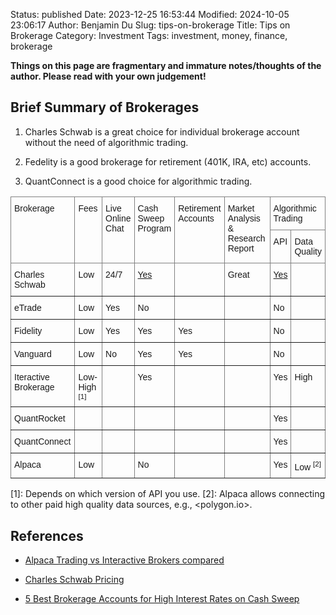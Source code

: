 Status: published
Date: 2023-12-25 16:53:44
Modified: 2024-10-05 23:06:17
Author: Benjamin Du
Slug: tips-on-brokerage
Title: Tips on Brokerage
Category: Investment
Tags: investment, money, finance, brokerage

**Things on this page are fragmentary and immature notes/thoughts of the author. Please read with your own judgement!**

## Brief Summary of Brokerages

1. Charles Schwab is a great choice for individual brokerage account
    without the need of algorithmic trading.

2. Fedelity is a good brokerage for retirement (401K, IRA, etc) accounts.

3. QuantConnect is a good choice for algorithmic trading.

<style type="text/css">
.tg  {border-collapse:collapse;border-spacing:0;}
.tg td{border-color:black;border-style:solid;border-width:1px;font-family:Arial, sans-serif;font-size:14px;
  overflow:hidden;padding:10px 5px;word-break:normal;}
.tg th{border-color:black;border-style:solid;border-width:1px;font-family:Arial, sans-serif;font-size:14px;
  font-weight:normal;overflow:hidden;padding:10px 5px;word-break:normal;}
.tg .tg-0pky{border-color:inherit;text-align:left;vertical-align:top}
</style>
<table class="tg">
<thead>
  <tr>
    <th class="tg-0pky" rowspan="2">Brokerage</th>
    <th class="tg-0pky" rowspan="2">Fees</th>
    <th class="tg-0pky" rowspan="2">
        Live <br> 
        Online <br> 
        Chat
    </th>
    <th class="tg-0pky" rowspan="2">
        Cash <br> 
        Sweep <br> 
        Program
    </th>
    <th class="tg-0pky" rowspan="2">
        Retirement <br> 
        Accounts
    </th>
    <th class="tg-0pky" rowspan="2">
        Market Analysis <br>
        &amp; Research Report
    </th>
    <th class="tg-0pky" colspan="2">
        Algorithmic <br>
        Trading
    </th>
  </tr>
  <tr>
    <th class="tg-0pky">API</th>
    <th class="tg-0pky">
        Data <br> 
        Quality
    </th>
  </tr>
</thead>
<tbody>
  <tr>
    <td class="tg-0pky">Charles Schwab</td>
    <td class="tg-0pky">Low</td>
    <td class="tg-0pky">24/7</td>
    <td class="tg-0pky">
      <a href="https://www.legendu.net/misc/blog/tips-on-charles-schwab/#cash-sweep-program"> Yes </a>
    </td>
    <td class="tg-0pky"></td>
    <td class="tg-0pky">Great</td>
    <td class="tg-0pky">
      <a href="https://www.legendu.net/misc/blog/tips-on-charles-schwab/#trader-apis"> Yes </a>
    </td>
    <td class="tg-0pky"></td>
  </tr>
  <tr>
    <td class="tg-0pky">eTrade</td>
    <td class="tg-0pky">Low</td>
    <td class="tg-0pky">Yes</td>
    <td class="tg-0pky">No</td>
    <td class="tg-0pky"></td>
    <td class="tg-0pky"></td>
    <td class="tg-0pky">No</td>
    <td class="tg-0pky"></td>
  </tr>
  <tr>
    <td class="tg-0pky">Fidelity</td>
    <td class="tg-0pky">Low</td>
    <td class="tg-0pky">Yes</td>
    <td class="tg-0pky">Yes</td>
    <td class="tg-0pky">Yes</td>
    <td class="tg-0pky"></td>
    <td class="tg-0pky">No</td>
    <td class="tg-0pky"></td>
  </tr>
  <tr>
    <td class="tg-0pky">Vanguard</td>
    <td class="tg-0pky">Low</td>
    <td class="tg-0pky">No</td>
    <td class="tg-0pky">Yes</td>
    <td class="tg-0pky">Yes</td>
    <td class="tg-0pky"></td>
    <td class="tg-0pky">No</td>
    <td class="tg-0pky"></td>
  </tr>
  <tr>
    <td class="tg-0pky">Iteractive Brokerage</td>
    <td class="tg-0pky">
        Low-High <sup>[1]</sup>
    </td>
    <td class="tg-0pky"></td>
    <td class="tg-0pky">Yes</td>
    <td class="tg-0pky"></td>
    <td class="tg-0pky"></td>
    <td class="tg-0pky">Yes</td>
    <td class="tg-0pky">High</td>
  </tr>
  <tr>
    <td class="tg-0pky">QuantRocket</td>
    <td class="tg-0pky"></td>
    <td class="tg-0pky"></td>
    <td class="tg-0pky"></td>
    <td class="tg-0pky"></td>
    <td class="tg-0pky"></td>
    <td class="tg-0pky">Yes</td>
    <td class="tg-0pky"></td>
  </tr>
  <tr>
    <td class="tg-0pky">QuantConnect</td>
    <td class="tg-0pky"></td>
    <td class="tg-0pky"></td>
    <td class="tg-0pky"></td>
    <td class="tg-0pky"></td>
    <td class="tg-0pky"></td>
    <td class="tg-0pky">Yes</td>
    <td class="tg-0pky"></td>
  </tr>
  <tr>
    <td class="tg-0pky">Alpaca</td>
    <td class="tg-0pky">Low</td>
    <td class="tg-0pky"></td>
    <td class="tg-0pky">No</td>
    <td class="tg-0pky"></td>
    <td class="tg-0pky"></td>
    <td class="tg-0pky">Yes</td>
    <td class="tg-0pky">
        Low
        <sup>[2]</sup>
    </td>
  </tr>
</tbody>
</table>

[1]: Depends on which version of API you use.
[2]: Alpaca allows connecting to other paid high quality data sources, 
e.g., <polygon.io>.

## References

- [Alpaca Trading vs Interactive Brokers compared](https://brokerchooser.com/compare/alpaca-trading-vs-interactive-brokers)

- [Charles Schwab Pricing](https://www.schwab.com/pricing)

- [5 Best Brokerage Accounts for High Interest Rates on Cash Sweep](https://www.nerdwallet.com/best/investing/brokerage-account-interest-rates)
